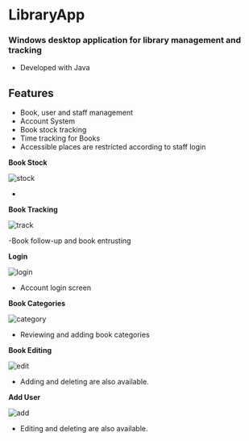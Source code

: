 # LibraryApp

### Windows desktop application for library management and tracking
- Developed with Java


## Features

- Book, user and staff management
- Account System
- Book stock tracking
- Time tracking for Books
- Accessible places are restricted according to staff login

**Book Stock**

![stock](https://user-images.githubusercontent.com/48259639/116786141-ccf70a80-aaa5-11eb-957c-5dacd785e7de.png)

-

**Book Tracking**

![track](https://user-images.githubusercontent.com/48259639/116786150-d4b6af00-aaa5-11eb-9aee-5a40aaa838ec.png)

-Book follow-up and book entrusting

**Login**

![login](https://user-images.githubusercontent.com/48259639/116786176-f31caa80-aaa5-11eb-9af7-90ce580122c5.png)

- Account login screen

**Book Categories**

![category](https://user-images.githubusercontent.com/48259639/116786193-016ac680-aaa6-11eb-8491-2dfd2bf27ce8.png)

- Reviewing and adding book categories

**Book Editing**

![edit](https://user-images.githubusercontent.com/48259639/116786208-0fb8e280-aaa6-11eb-9e53-44d9f8d7a5fa.png)

- Adding and deleting are also available.

**Add User**

![add](https://user-images.githubusercontent.com/48259639/116786216-1a737780-aaa6-11eb-8a0f-429f93a585f0.png)

- Editing and deleting are also available.

